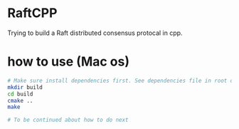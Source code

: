 # RaftCPP

Trying to build a Raft distributed consensus protocal in cpp.

# how to use (Mac os)
```bash
# Make sure install dependencies first. See dependencies file in root dir.
mkdir build
cd build
cmake ..
make

# To be continued about how to do next
```
